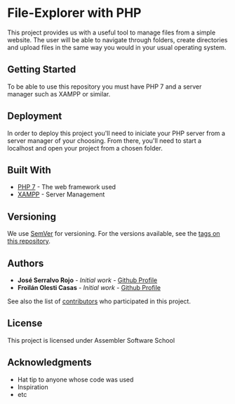 # File-Explorer with PHP

This project provides us with a useful tool to manage files from a simple website. The user will be able to navigate through folders, create directories and upload files in the same way you would in your usual operating system.

## Getting Started

To be able to use this repository you must have PHP 7 and a server manager such as XAMPP or similar. 


## Deployment

In order to deploy this project you'll need to iniciate your PHP server from a server manager of your choosing. From there, you'll need to start a localhost and open your project from a chosen folder.

## Built With

* [PHP 7](https://www.php.net/manual/es/intro-whatis.php) - The web framework used
* [XAMPP](https://www.apachefriends.org/es/index.html) - Server Management


## Versioning

We use [SemVer](http://semver.org/) for versioning. For the versions available, see the [tags on this repository](https://github.com/your/project/tags). 

## Authors

* **José Serralvo Rojo** - *Initial work* - [Github Profile](https://github.com/joserra-15)
* **Froilán Olesti Casas** - *Initial work* - [Github Profile](https://github.com/frolesti)

See also the list of [contributors](https://github.com/your/project/contributors) who participated in this project.

## License

This project is licensed under Assembler Software School 

## Acknowledgments

* Hat tip to anyone whose code was used
* Inspiration
* etc

